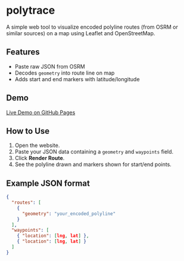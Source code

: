 # polytrace

A simple web tool to visualize encoded polyline routes (from OSRM or similar sources) on a map using Leaflet and OpenStreetMap.

## Features

- Paste raw JSON from OSRM
- Decodes `geometry` into route line on map
- Adds start and end markers with latitude/longitude

## Demo

[Live Demo on GitHub Pages](https://anggaprytn.github.io/osrm-route-viewer/)

## How to Use

1. Open the website.
2. Paste your JSON data containing a `geometry` and `waypoints` field.
3. Click **Render Route**.
4. See the polyline drawn and markers shown for start/end points.

## Example JSON format

```json
{
  "routes": [
    {
      "geometry": "your_encoded_polyline"
    }
  ],
  "waypoints": [
    { "location": [lng, lat] },
    { "location": [lng, lat] }
  ]
}
